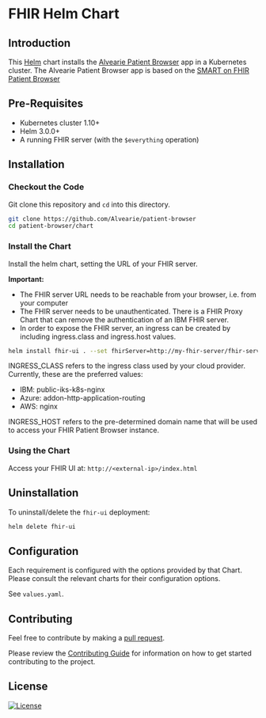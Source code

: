 # FHIR Helm Chart

## Introduction

This [Helm](https://github.com/kubernetes/helm) chart installs the [Alvearie Patient Browser](https://github.com/Alvearie/patient-browser) app in a Kubernetes cluster. The Alvearie Patient Browser app is based on the [SMART on FHIR Patient Browser](https://github.com/smart-on-fhir/patient-browser)

## Pre-Requisites

- Kubernetes cluster 1.10+
- Helm 3.0.0+
- A running FHIR server (with the `$everything` operation)

## Installation

### Checkout the Code

Git clone this repository and `cd` into this directory.

```bash
git clone https://github.com/Alvearie/patient-browser
cd patient-browser/chart
```

### Install the Chart

Install the helm chart, setting the URL of your FHIR server.

**Important:**
- The FHIR server URL needs to be reachable from your browser, i.e. from your computer
- The FHIR server needs to be unauthenticated. There is a FHIR Proxy Chart that can remove the authentication of an IBM FHIR server. 
- In order to expose the FHIR server, an ingress can be created by including ingress.class and ingress.host values.

```bash
helm install fhir-ui . --set fhirServer=http://my-fhir-server/fhir-server/api/v4 --set ingress.class=<<INGRESS_CLASS>> --set ingress.host=<<INGRESS_HOST>>
```

INGRESS_CLASS refers to the ingress class used by your cloud provider.  Currently, these are the preferred values: 
  - IBM: public-iks-k8s-nginx
  - Azure: addon-http-application-routing
  - AWS: nginx

INGRESS_HOST refers to the pre-determined domain name that will be used to access your FHIR Patient Browser instance.

### Using the Chart

Access your FHIR UI at: `http://<external-ip>/index.html`

## Uninstallation

To uninstall/delete the `fhir-ui` deployment:

```bash
helm delete fhir-ui
```

## Configuration

Each requirement is configured with the options provided by that Chart.
Please consult the relevant charts for their configuration options.

See `values.yaml`.

## Contributing

Feel free to contribute by making a [pull request](https://github.com/Alvearie/patient-browser/pull/new/master).

Please review the [Contributing Guide](https://github.com/Alvearie/health-patterns/blob/main/CONTRIBUTING.md) for information on how to get started contributing to the project.

## License
[![License](https://img.shields.io/badge/License-Apache%202.0-blue.svg)](https://opensource.org/licenses/Apache-2.0) 
